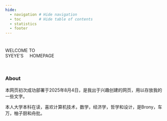 ```yaml
---
hide:
  - navigation # Hide navigation
  - toc        # Hide table of contents
  - statistics
  - footer
---
```


# 

<span class="special-text1">WELCOME TO</span> 
<br>
<span class="special-text2">SYEYE'S</span>
&nbsp;&nbsp;&nbsp;&nbsp;<span class="special-text1">HOMEPAGE</span>

<br>

### About

本网页初次成功部署于2025年8月4日，是我出于兴趣创建的网页，用以存放我的一些文字。

本人大学本科在读，喜欢计算机技术，数学，经济学，哲学和设计，是Brony，车万，柚子厨和舟批。
